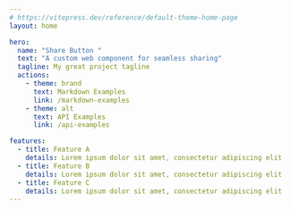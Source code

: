 ```yaml
---
# https://vitepress.dev/reference/default-theme-home-page
layout: home

hero:
  name: "Share Button "
  text: "A custom web component for seamless sharing"
  tagline: My great project tagline
  actions:
    - theme: brand
      text: Markdown Examples
      link: /markdown-examples
    - theme: alt
      text: API Examples
      link: /api-examples

features:
  - title: Feature A
    details: Lorem ipsum dolor sit amet, consectetur adipiscing elit
  - title: Feature B
    details: Lorem ipsum dolor sit amet, consectetur adipiscing elit
  - title: Feature C
    details: Lorem ipsum dolor sit amet, consectetur adipiscing elit
---
```


<share-button></share-button>